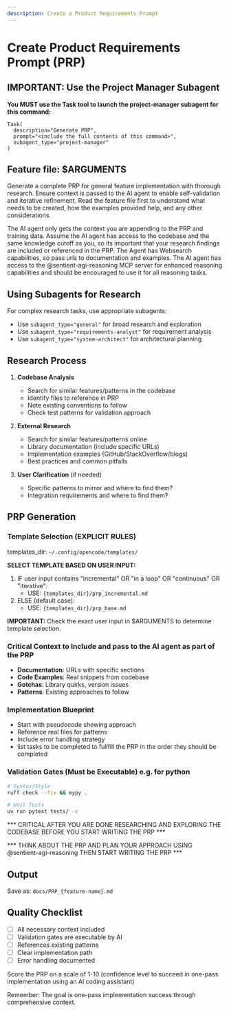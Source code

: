 ```yaml
---
description: Create a Product Requirements Prompt
---
```


# Create Product Requirements Prompt (PRP)

## IMPORTANT: Use the Project Manager Subagent

**You MUST use the Task tool to launch the project-manager subagent for this command:**
```
Task(
  description="Generate PRP",
  prompt="<include the full contents of this command>",
  subagent_type="project-manager"
)
```

## Feature file: $ARGUMENTS

Generate a complete PRP for general feature implementation with thorough research. Ensure context is passed to the AI agent to enable self-validation and iterative refinement. Read the feature file first to understand what needs to be created, how the examples provided help, and any other considerations.

The AI agent only gets the context you are appending to the PRP and training data. Assume the AI agent has access to the codebase and the same knowledge cutoff as you, so its important that your research findings are included or referenced in the PRP. The Agent has Websearch capabilities, so pass urls to documentation and examples. The AI agent has access to the @sentient-agi-reasoning MCP server for enhanced reasoning capabilities and should be encouraged to use it for all reasoning tasks.

## Using Subagents for Research

For complex research tasks, use appropriate subagents:
- Use `subagent_type="general"` for broad research and exploration
- Use `subagent_type="requirements-analyst"` for requirement analysis
- Use `subagent_type="system-architect"` for architectural planning

## Research Process

1. **Codebase Analysis**
   - Search for similar features/patterns in the codebase
   - Identify files to reference in PRP
   - Note existing conventions to follow
   - Check test patterns for validation approach

2. **External Research**
   - Search for similar features/patterns online
   - Library documentation (include specific URLs)
   - Implementation examples (GitHub/StackOverflow/blogs)
   - Best practices and common pitfalls

3. **User Clarification** (if needed)
   - Specific patterns to mirror and where to find them?
   - Integration requirements and where to find them?

## PRP Generation

### Template Selection (EXPLICIT RULES)

templates_dir: `~/.config/opencode/templates/`

**SELECT TEMPLATE BASED ON USER INPUT:**
1. IF user input contains "incremental" OR "in a loop" OR "continuous" OR "iterative":
   - USE: `{templates_dir}/prp_incremental.md`
2. ELSE (default case):
   - USE: `{templates_dir}/prp_base.md`

**IMPORTANT:** Check the exact user input in $ARGUMENTS to determine template selection.

### Critical Context to Include and pass to the AI agent as part of the PRP
- **Documentation**: URLs with specific sections
- **Code Examples**: Real snippets from codebase
- **Gotchas**: Library quirks, version issues
- **Patterns**: Existing approaches to follow

### Implementation Blueprint
- Start with pseudocode showing approach
- Reference real files for patterns
- Include error handling strategy
- list tasks to be completed to fullfill the PRP in the order they should be completed

### Validation Gates (Must be Executable) e.g. for python
```bash
# Syntax/Style
ruff check --fix && mypy .

# Unit Tests
uv run pytest tests/ -v

```

*** CRITICAL AFTER YOU ARE DONE RESEARCHING AND EXPLORING THE CODEBASE BEFORE YOU START WRITING THE PRP ***

*** THINK ABOUT THE PRP AND PLAN YOUR APPROACH USING @sentient-agi-reasoning THEN START WRITING THE PRP ***

## Output
Save as: `docs/PRP_{feature-name}.md`

## Quality Checklist
- [ ] All necessary context included
- [ ] Validation gates are executable by AI
- [ ] References existing patterns
- [ ] Clear implementation path
- [ ] Error handling documented

Score the PRP on a scale of 1-10 (confidence level to succeed in one-pass implementation using an AI coding assistant)

Remember: The goal is one-pass implementation success through comprehensive context.
